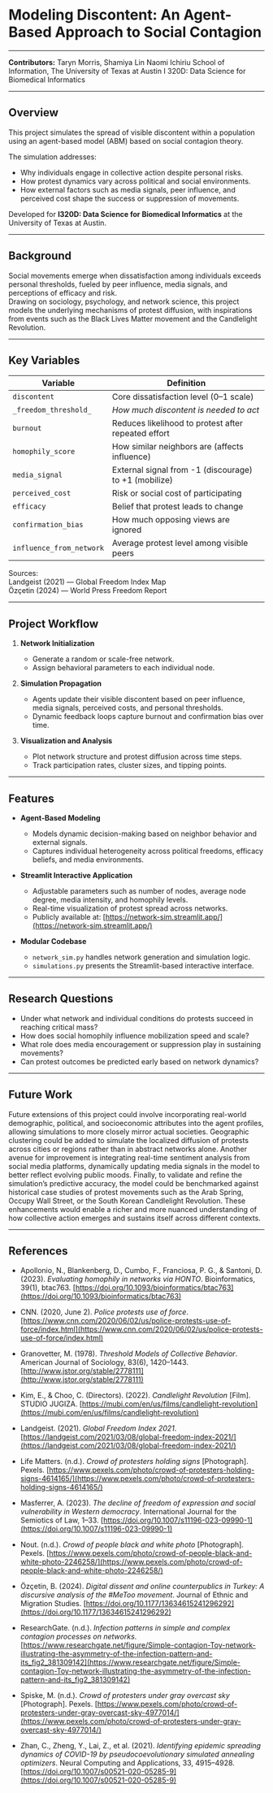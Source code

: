 # Modeling Discontent: An Agent-Based Approach to Social Contagion

---

**Contributors:** Taryn Morris, Shamiya Lin Naomi Ichiriu
School of Information, The University of Texas at Austin
I 320D: Data Science for Biomedical Informatics

---

## Overview
This project simulates the spread of visible discontent within a population using an agent-based model (ABM) based on social contagion theory.

The simulation addresses:
- Why individuals engage in collective action despite personal risks.
- How protest dynamics vary across political and social environments.
- How external factors such as media signals, peer influence, and perceived cost shape the success or suppression of movements.

Developed for **I320D: Data Science for Biomedical Informatics** at the University of Texas at Austin.

---

## Background
Social movements emerge when dissatisfaction among individuals exceeds personal thresholds, fueled by peer influence, media signals, and perceptions of efficacy and risk.  
Drawing on sociology, psychology, and network science, this project models the underlying mechanisms of protest diffusion, with inspirations from events such as the Black Lives Matter movement and the Candlelight Revolution.

---

## Key Variables

| Variable                  | Definition                                                  |
|----------------------------|-------------------------------------------------------------|
| `discontent`               | Core dissatisfaction level (0–1 scale)                      |
| `_freedom_threshold_`      | *How much discontent is needed to act*                      |
| `burnout`                  | Reduces likelihood to protest after repeated effort         |
| `homophily_score`          | How similar neighbors are (affects influence)               |
| `media_signal`             | External signal from -1 (discourage) to +1 (mobilize)        |
| `perceived_cost`           | Risk or social cost of participating                        |
| `efficacy`                 | Belief that protest leads to change                         |
| `confirmation_bias`        | How much opposing views are ignored                         |
| `influence_from_network`   | Average protest level among visible peers                   |

Sources:  
Landgeist (2021) — Global Freedom Index Map  
Özçetin (2024) — World Press Freedom Report

---

## Project Workflow

1. **Network Initialization**
   - Generate a random or scale-free network.
   - Assign behavioral parameters to each individual node.

2. **Simulation Propagation**
   - Agents update their visible discontent based on peer influence, media signals, perceived costs, and personal thresholds.
   - Dynamic feedback loops capture burnout and confirmation bias over time.

3. **Visualization and Analysis**
   - Plot network structure and protest diffusion across time steps.
   - Track participation rates, cluster sizes, and tipping points.

---

## Features

- **Agent-Based Modeling**
  - Models dynamic decision-making based on neighbor behavior and external signals.
  - Captures individual heterogeneity across political freedoms, efficacy beliefs, and media environments.

- **Streamlit Interactive Application**
  - Adjustable parameters such as number of nodes, average node degree, media intensity, and homophily levels.
  - Real-time visualization of protest spread across networks.
  - Publicly available at: [https://network-sim.streamlit.app/](https://network-sim.streamlit.app/)

- **Modular Codebase**
  - `network_sim.py` handles network generation and simulation logic.
  - `simulations.py` presents the Streamlit-based interactive interface.

---

## Research Questions
- Under what network and individual conditions do protests succeed in reaching critical mass?
- How does social homophily influence mobilization speed and scale?
- What role does media encouragement or suppression play in sustaining movements?
- Can protest outcomes be predicted early based on network dynamics?

---

## Future Work
Future extensions of this project could involve incorporating real-world demographic, political, and socioeconomic attributes into the agent profiles, allowing simulations to more closely mirror actual societies. Geographic clustering could be added to simulate the localized diffusion of protests across cities or regions rather than in abstract networks alone. Another avenue for improvement is integrating real-time sentiment analysis from social media platforms, dynamically updating media signals in the model to better reflect evolving public moods. Finally, to validate and refine the simulation’s predictive accuracy, the model could be benchmarked against historical case studies of protest movements such as the Arab Spring, Occupy Wall Street, or the South Korean Candlelight Revolution. These enhancements would enable a richer and more nuanced understanding of how collective action emerges and sustains itself across different contexts.

---

## References

- Apollonio, N., Blankenberg, D., Cumbo, F., Franciosa, P. G., & Santoni, D. (2023). *Evaluating homophily in networks via HONTO*. Bioinformatics, 39(1), btac763. [https://doi.org/10.1093/bioinformatics/btac763](https://doi.org/10.1093/bioinformatics/btac763)

- CNN. (2020, June 2). *Police protests use of force*. [https://www.cnn.com/2020/06/02/us/police-protests-use-of-force/index.html](https://www.cnn.com/2020/06/02/us/police-protests-use-of-force/index.html)

- Granovetter, M. (1978). *Threshold Models of Collective Behavior*. American Journal of Sociology, 83(6), 1420–1443. [http://www.jstor.org/stable/2778111](http://www.jstor.org/stable/2778111)

- Kim, E., & Choo, C. (Directors). (2022). *Candlelight Revolution* [Film]. STUDIO JUGIZA. [https://mubi.com/en/us/films/candlelight-revolution](https://mubi.com/en/us/films/candlelight-revolution)

- Landgeist. (2021). *Global Freedom Index 2021*. [https://landgeist.com/2021/03/08/global-freedom-index-2021/](https://landgeist.com/2021/03/08/global-freedom-index-2021/)

- Life Matters. (n.d.). *Crowd of protesters holding signs* [Photograph]. Pexels. [https://www.pexels.com/photo/crowd-of-protesters-holding-signs-4614165/](https://www.pexels.com/photo/crowd-of-protesters-holding-signs-4614165/)

- Masferrer, A. (2023). *The decline of freedom of expression and social vulnerability in Western democracy*. International Journal for the Semiotics of Law, 1–33. [https://doi.org/10.1007/s11196-023-09990-1](https://doi.org/10.1007/s11196-023-09990-1)

- Nout. (n.d.). *Crowd of people black and white photo* [Photograph]. Pexels. [https://www.pexels.com/photo/crowd-of-people-black-and-white-photo-2246258/](https://www.pexels.com/photo/crowd-of-people-black-and-white-photo-2246258/)

- Özçetin, B. (2024). *Digital dissent and online counterpublics in Turkey: A discursive analysis of the #MeToo movement*. Journal of Ethnic and Migration Studies. [https://doi.org/10.1177/13634615241296292](https://doi.org/10.1177/13634615241296292)

- ResearchGate. (n.d.). *Infection patterns in simple and complex contagion processes on networks*. [https://www.researchgate.net/figure/Simple-contagion-Toy-network-illustrating-the-asymmetry-of-the-infection-pattern-and-its_fig2_381309142](https://www.researchgate.net/figure/Simple-contagion-Toy-network-illustrating-the-asymmetry-of-the-infection-pattern-and-its_fig2_381309142)

- Spiske, M. (n.d.). *Crowd of protesters under gray overcast sky* [Photograph]. Pexels. [https://www.pexels.com/photo/crowd-of-protesters-under-gray-overcast-sky-4977014/](https://www.pexels.com/photo/crowd-of-protesters-under-gray-overcast-sky-4977014/)

- Zhan, C., Zheng, Y., Lai, Z., et al. (2021). *Identifying epidemic spreading dynamics of COVID-19 by pseudocoevolutionary simulated annealing optimizers*. Neural Computing and Applications, 33, 4915–4928. [https://doi.org/10.1007/s00521-020-05285-9](https://doi.org/10.1007/s00521-020-05285-9)
